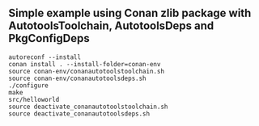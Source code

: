 
## Simple example using Conan zlib package with AutotoolsToolchain, AutotoolsDeps and PkgConfigDeps

```
autoreconf --install
conan install . --install-folder=conan-env
source conan-env/conanautotoolstoolchain.sh
source conan-env/conanautotoolsdeps.sh
./configure
make
src/helloworld 
source deactivate_conanautotoolstoolchain.sh
source deactivate_conanautotoolsdeps.sh
```
